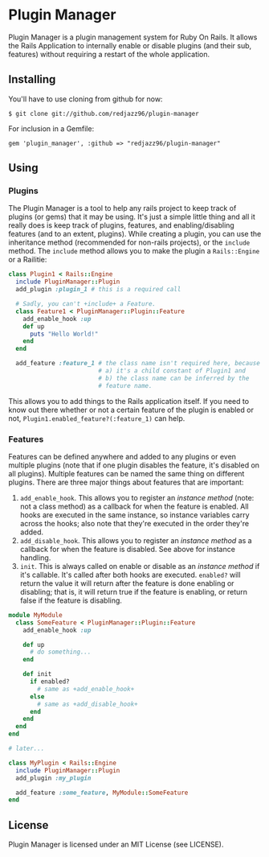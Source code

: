 # Plugin Manager #
Plugin Manager is a plugin management system for Ruby On Rails.  It allows the Rails Application to internally enable or disable plugins (and their sub, features) without requiring a restart of the whole application.

## Installing ##
You'll have to use cloning from github for now:

    $ git clone git://github.com/redjazz96/plugin-manager

For inclusion in a Gemfile:

    gem 'plugin_manager', :github => "redjazz96/plugin-manager"

## Using ##

### Plugins ###
The Plugin Manager is a tool to help any rails project to keep track of plugins (or gems) that it may be using.  It's just a simple little thing and all it really does is keep track of plugins, features, and enabling/disabling features (and to an extent, plugins).  While creating a plugin, you can use the inheritance method (recommended for non-rails projects), or the `include` method.  The `include` method allows you to make the plugin a `Rails::Engine` or a Railitie:

```Ruby
class Plugin1 < Rails::Engine
  include PluginManager::Plugin
  add_plugin :plugin_1 # this is a required call

  # Sadly, you can't +include+ a Feature.
  class Feature1 < PluginManager::Plugin::Feature
    add_enable_hook :up
    def up
      puts "Hello World!"
    end
  end

  add_feature :feature_1 # the class name isn't required here, because
                         # a) it's a child constant of Plugin1 and
                         # b) the class name can be inferred by the
                         # feature name.
```

This allows you to add things to the Rails application itself.  If you need to know out there whether or not a certain feature of the plugin is enabled or not, `Plugin1.enabled_feature?(:feature_1)` can help.

### Features ###
Features can be defined anywhere and added to any plugins or even multiple plugins (note that if one plugin disables the feature, it's disabled on all plugins).  Multiple features can be named the same thing on different plugins.  There are three major things about features that are important:

1. `add_enable_hook`.  This allows you to register an _instance method_ (note: not a class method) as a callback for when the feature is enabled.  All hooks are executed in the same instance, so instance variables carry across the hooks; also note that they're executed in the order they're added.
2. `add_disable_hook`.  This allows you to register an _instance method_ as a callback for when the feature is disabled.  See above for instance handling.
3. `init`.  This is always called on enable or disable as an _instance method_ if it's callable.  It's called after both hooks are executed.  `enabled?` will return the value it will return after the feature is done enabling or disabling; that is, it will return true if the feature is enabling, or return false if the feature is disabling.

```Ruby
module MyModule
  class SomeFeature < PluginManager::Plugin::Feature
    add_enable_hook :up

    def up
      # do something...
    end

    def init
      if enabled?
        # same as +add_enable_hook+
      else
        # same as +add_disable_hook+
      end
    end
  end
end

# later...

class MyPlugin < Rails::Engine
  include PluginManager::Plugin
  add_plugin :my_plugin

  add_feature :some_feature, MyModule::SomeFeature
end

```

## License ##
Plugin Manager is licensed under an MIT License (see LICENSE).
